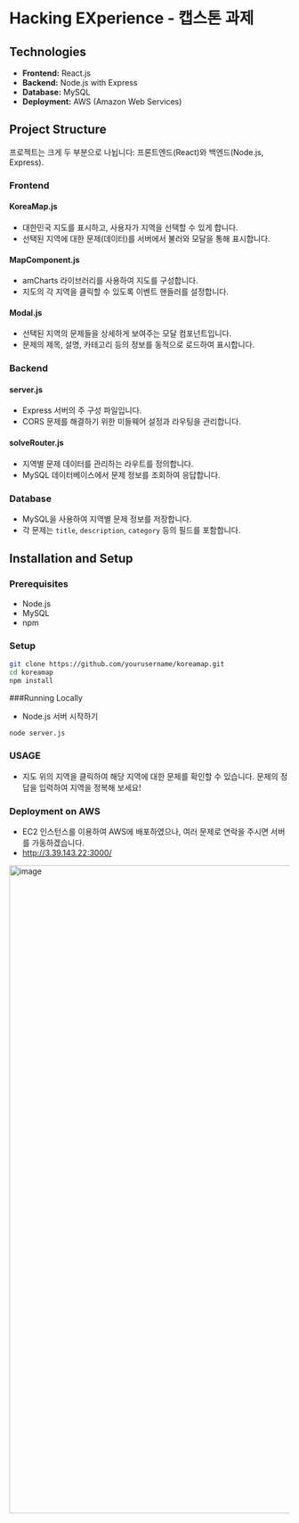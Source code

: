# Hacking EXperience - 캡스톤 과제

## Technologies

- **Frontend:** React.js
- **Backend:** Node.js with Express
- **Database:** MySQL
- **Deployment:** AWS (Amazon Web Services)

## Project Structure

프로젝트는 크게 두 부분으로 나뉩니다: 프론트엔드(React)와 백엔드(Node.js, Express).

### Frontend

#### KoreaMap.js
- 대한민국 지도를 표시하고, 사용자가 지역을 선택할 수 있게 합니다.
- 선택된 지역에 대한 문제(데이터)를 서버에서 불러와 모달을 통해 표시합니다.

#### MapComponent.js
- amCharts 라이브러리를 사용하여 지도를 구성합니다.
- 지도의 각 지역을 클릭할 수 있도록 이벤트 핸들러를 설정합니다.

#### Modal.js
- 선택된 지역의 문제들을 상세하게 보여주는 모달 컴포넌트입니다.
- 문제의 제목, 설명, 카테고리 등의 정보를 동적으로 로드하여 표시합니다.

### Backend

#### server.js
- Express 서버의 주 구성 파일입니다.
- CORS 문제를 해결하기 위한 미들웨어 설정과 라우팅을 관리합니다.

#### solveRouter.js
- 지역별 문제 데이터를 관리하는 라우트를 정의합니다.
- MySQL 데이터베이스에서 문제 정보를 조회하여 응답합니다.

### Database

- MySQL을 사용하여 지역별 문제 정보를 저장합니다.
- 각 문제는 `title`, `description`, `category` 등의 필드를 포함합니다.

## Installation and Setup

### Prerequisites
- Node.js
- MySQL
- npm

### Setup

```bash
git clone https://github.com/yourusername/koreamap.git
cd koreamap
npm install
```

###Running Locally
- Node.js 서버 시작하기
```bash
node server.js
```

### USAGE
- 지도 위의 지역을 클릭하여 해당 지역에 대한 문제를 확인할 수 있습니다. 문제의 정답을 입력하여 지역을 정복해 보세요!

### Deployment on AWS
- EC2 인스턴스를 이용하여 AWS에 배포하였으나, 여러 문제로 연락을 주시면 서버를 가동하겠습니다.
- http://3.39.143.22:3000/
<img width="1163" alt="image" src="https://github.com/Mirr2/HEx/assets/130574746/28305101-b69d-4992-b407-ba3f186367da">

